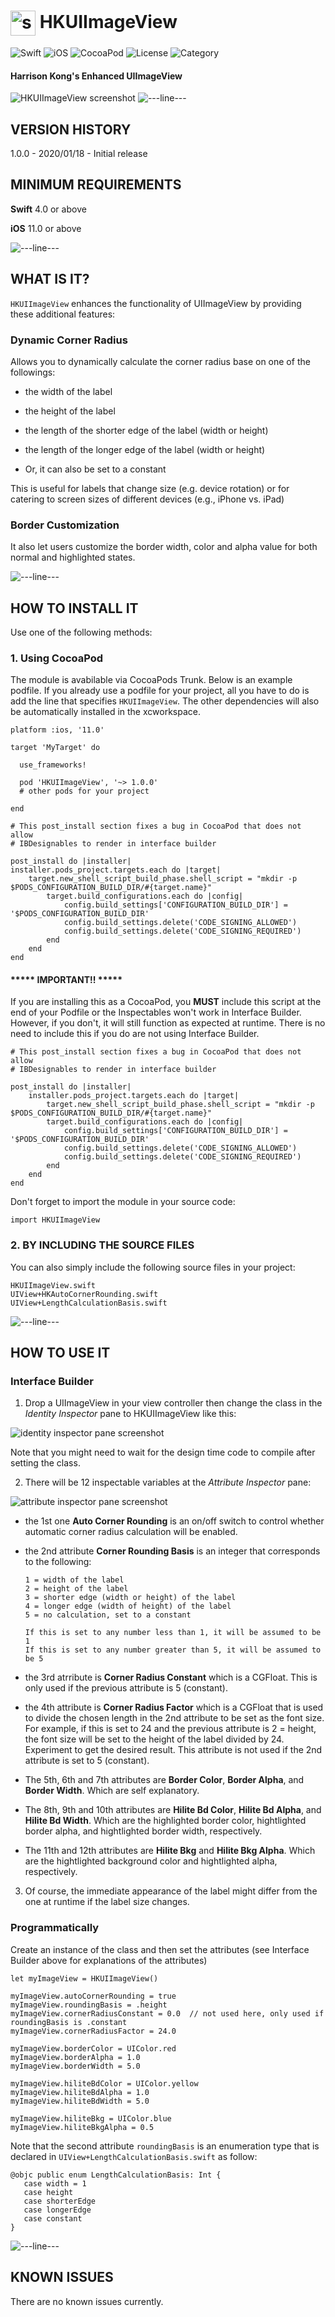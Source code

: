 # <img src="./docs/logo256.jpg" width="40" height="40" alt="skyRoute66 logo" style="vertical-align:middle"> HKUIImageView # 
![Swift](https://img.shields.io/static/v1?label=Swift&message=4.0%20or%20above&color=%23FF4400&style=plastic) ![iOS](https://img.shields.io/static/v1?label=iOS&&message=11.0%20or%20above&color=yellow&style=plastic) ![CocoaPod](https://img.shields.io/static/v1?label=pod&message=1.0.0&color=brightgreen&style=plastic) ![License](https://img.shields.io/static/v1?label=license&message=MIT&color=blue&style=plastic) ![Category](https://img.shields.io/static/v1?label=category&message=User%20Interface&color=blueviolet&style=plastic)
#### Harrison Kong's Enhanced UIImageView ####

<img src="./docs/HKUIImageView.png" alt="HKUIImageView screenshot">

<img src="./docs/cloudline.png" alt="---line---">

## VERSION HISTORY ##

1.0.0 - 2020/01/18 - Initial release

## MINIMUM REQUIREMENTS ##

**Swift** 4.0 or above

**iOS** 11.0 or above

<img src="./docs/cloudline.png" alt="---line---">

## WHAT IS IT? ##
`HKUIImageView` enhances the functionality of UIImageView by providing these additional features:

### Dynamic Corner Radius 
Allows you to dynamically calculate the corner radius base on one of the followings:

- the width of the label
- the height of the label
- the length of the shorter edge of the label (width or height)
- the length of the longer edge of the label (width or height)

- Or, it can also be set to a constant

This is useful for labels that change size (e.g. device rotation) or for catering to screen sizes of different devices (e.g., iPhone vs. iPad)

### Border Customization
It also let users customize the border width, color and alpha value for both normal and highlighted states.

<img src="./docs/cloudline.png" alt="---line---">

## HOW TO INSTALL IT ##

Use one of the following methods:

### 1. Using CocoaPod ###

The module is avabilable via CocoaPods Trunk. Below is an example podfile. If you already use a podfile for your project, all you have to do is add the line that specifies `HKUIImageView`. The other dependencies will also be automatically installed in the xcworkspace.

```
platform :ios, '11.0'

target 'MyTarget' do

  use_frameworks!

  pod 'HKUIImageView', '~> 1.0.0'
  # other pods for your project

end

# This post_install section fixes a bug in CocoaPod that does not allow
# IBDesignables to render in interface builder

post_install do |installer|
installer.pods_project.targets.each do |target|
    target.new_shell_script_build_phase.shell_script = "mkdir -p $PODS_CONFIGURATION_BUILD_DIR/#{target.name}"
        target.build_configurations.each do |config|
            config.build_settings['CONFIGURATION_BUILD_DIR'] = '$PODS_CONFIGURATION_BUILD_DIR'
            config.build_settings.delete('CODE_SIGNING_ALLOWED')
            config.build_settings.delete('CODE_SIGNING_REQUIRED')
        end
    end
end
```

#### ***** IMPORTANT!! ***** ####

If you are installing this as a CocoaPod, you **MUST** include this script at the end of your Podfile or the Inspectables won't work in Interface Builder. However, if you don't, it will still function as expected at runtime. There is no need to include this if you do are not using Interface Builder.

```
# This post_install section fixes a bug in CocoaPod that does not allow
# IBDesignables to render in interface builder

post_install do |installer|
    installer.pods_project.targets.each do |target|
        target.new_shell_script_build_phase.shell_script = "mkdir -p $PODS_CONFIGURATION_BUILD_DIR/#{target.name}"
        target.build_configurations.each do |config|
            config.build_settings['CONFIGURATION_BUILD_DIR'] = '$PODS_CONFIGURATION_BUILD_DIR'
            config.build_settings.delete('CODE_SIGNING_ALLOWED')
            config.build_settings.delete('CODE_SIGNING_REQUIRED')
        end
    end
end
```

Don't forget to import the module in your source code:

```
import HKUIImageView
```

### 2. BY INCLUDING THE SOURCE FILES ###

You can also simply include the following source files in your project:

```
HKUIImageView.swift
UIView+HKAutoCornerRounding.swift
UIView+LengthCalculationBasis.swift
```

<img src="./docs/cloudline.png" alt="---line---">

## HOW TO USE IT ##

### Interface Builder ###

1. Drop a UIImageView in your view controller then change the class in the *Identity Inspector* pane to HKUIImageView like this:

<img src="./docs/Identity-Inspector.png" alt="identity inspector pane screenshot">

Note that you might need to wait for the design time code to compile after setting the class.

2. There will be 12 inspectable variables at the *Attribute Inspector* pane:

<img src="./docs/Attribute-Inspector.png" alt="attribute inspector pane screenshot">

  - the 1st one **Auto Corner Rounding** is an on/off switch to control whether automatic corner radius calculation will be enabled.
  - the 2nd attribute **Corner Rounding Basis** is an integer that corresponds to the following:

        1 = width of the label
        2 = height of the label
        3 = shorter edge (width or height) of the label
        4 = longer edge (width of height) of the label
        5 = no calculation, set to a constant
        
        If this is set to any number less than 1, it will be assumed to be 1
        If this is set to any number greater than 5, it will be assumed to be 5
  - the 3rd atrribute is **Corner Radius Constant** which is a CGFloat. This is only used if the previous attribute is 5 (constant).
  - the 4th attribute is **Corner Radius Factor** which is a CGFloat that is used to divide the chosen length in the 2nd attribute to be set as the font size. For example, if this is set to 24 and the previous attribute is 2 = height, the font size will be set to the height of the label divided by 24. Experiment to get the desired result. This attribute is not used if the 2nd attribute is set to 5 (constant).
  
  - The 5th, 6th and 7th attributes are **Border Color**, **Border Alpha**, and **Border Width**. Which are self explanatory.

  - The 8th, 9th and 10th attributes are **Hilite Bd Color**, **Hilite Bd Alpha**, and **Hilite Bd Width**. Which are the highlighted border color, hightlighted border alpha, and hightlighted border width, respectively.
  
  - The 11th and 12th attributes are **Hilite Bkg** and **Hilite Bkg Alpha**. Which are the hightlighted background color and hightlighted alpha, respectively.
    
3. Of course, the immediate appearance of the label might differ from the one at runtime if the label size changes.

### Programmatically ###

Create an instance of the class and then set the attributes (see Interface Builder above for explanations of the attributes)

```
let myImageView = HKUIImageView()

myImageView.autoCornerRounding = true
myImageView.roundingBasis = .height
myImageView.cornerRadiusConstant = 0.0  // not used here, only used if roundingBasis is .constant
myImageView.cornerRadiusFactor = 24.0

myImageView.borderColor = UIColor.red
myImageView.borderAlpha = 1.0
myImageView.borderWidth = 5.0

myImageView.hiliteBdColor = UIColor.yellow
myImageView.hiliteBdAlpha = 1.0
myImageView.hiliteBdWidth = 5.0

myImageView.hiliteBkg = UIColor.blue
myImageView.hiliteBkgAlpha = 0.5
```

Note that the second attribute `roundingBasis` is an enumeration type that is declared in `UIView+LengthCalculationBasis.swift` as follow:

```
@objc public enum LengthCalculationBasis: Int {
   case width = 1
   case height
   case shorterEdge
   case longerEdge
   case constant
}
```

<img src="./docs/cloudline.png" alt="---line---">

## KNOWN ISSUES ##

There are no known issues currently.

